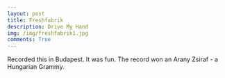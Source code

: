 ```yaml
---
layout: post
title: Freshfabrik 
description: Drive My Hand
img: /img/freshfabrik1.jpg
comments: True
---
```

Recorded this in Budapest. It was fun. The record won an Arany Zsiraf - a Hungarian Grammy. 